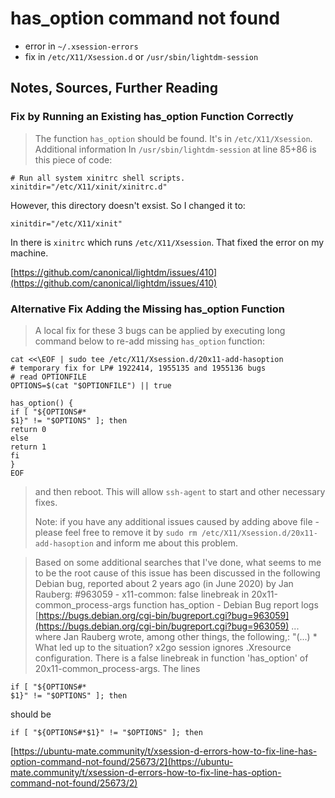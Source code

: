 # has_option command not found

- error in `~/.xsession-errors`
- fix in `/etc/X11/Xsession.d` or `/usr/sbin/lightdm-session`

## Notes, Sources, Further Reading

### Fix by Running an Existing has_option Function Correctly

> The function `has_option` should be found. It's in `/etc/X11/Xsession`.
> Additional information
> In `/usr/sbin/lightdm-session` at line 85+86 is this piece of code:
```
# Run all system xinitrc shell scripts.
xinitdir="/etc/X11/xinit/xinitrc.d"
```

However, this directory doesn't exsist. So I changed it to:

```
xinitdir="/etc/X11/xinit"
```

In there is `xinitrc` which runs `/etc/X11/Xsession`.
That fixed the error on my machine.

[https://github.com/canonical/lightdm/issues/410](https://github.com/canonical/lightdm/issues/410)

### Alternative Fix Adding the Missing has_option Function

> A local fix for these 3 bugs can be applied by executing long command below to re-add missing `has_option` function:

```
cat <<\EOF | sudo tee /etc/X11/Xsession.d/20x11-add-hasoption
# temporary fix for LP# 1922414, 1955135 and 1955136 bugs
# read OPTIONFILE
OPTIONS=$(cat "$OPTIONFILE") || true

has_option() {
if [ "${OPTIONS#*
$1}" != "$OPTIONS" ]; then
return 0
else
return 1
fi
}
EOF
```

> and then reboot. This will allow `ssh-agent` to start and other necessary fixes.
>
> Note: if you have any additional issues caused by adding above file - please feel free to remove it by `sudo rm /etc/X11/Xsession.d/20x11-add-hasoption` and inform me about this problem.

> Based on some additional searches that I've done, what seems to me to be the root cause of this issue has been discussed in the following Debian bug, reported about 2 years ago (in June 2020) by Jan Rauberg:
> #963059 - x11-common: false linebreak in 20x11-common_process-args function has_option - Debian Bug report logs
> [https://bugs.debian.org/cgi-bin/bugreport.cgi?bug=963059](https://bugs.debian.org/cgi-bin/bugreport.cgi?bug=963059)
> ... where Jan Rauberg wrote, among other things, the following,:
> "(...) * What led up to the situation?
> x2go session ignores .Xresource configuration.
> There is a false linebreak in function 'has_option' of 20x11-common_process-args.
> The lines

```
if [ "${OPTIONS#*
$1}" != "$OPTIONS" ]; then
```

should be

```
if [ "${OPTIONS#*$1}" != "$OPTIONS" ]; then
```

[https://ubuntu-mate.community/t/xsession-d-errors-how-to-fix-line-has-option-command-not-found/25673/2](https://ubuntu-mate.community/t/xsession-d-errors-how-to-fix-line-has-option-command-not-found/25673/2)